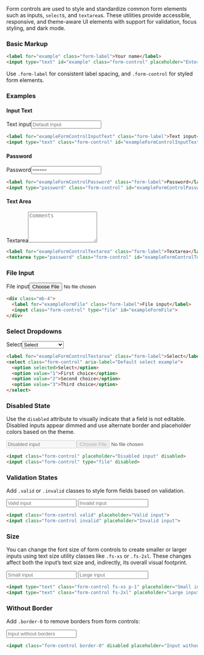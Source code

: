 Form controls are used to style and standardize common form elements such as inputs, `select`s, and `textarea`s. These utilities provide accessible, responsive, and theme-aware UI elements with support for validation, focus styling, and dark mode.

### Basic Markup

```html
<label for="example" class="form-label">Your name</label>
<input type="text" id="example" class="form-control" placeholder="Enter your name">
```

Use `.form-label` for consistent label spacing, and `.form-control` for styled form elements.


### Examples 

#### Input Text

<div class="w-max-md mt-4 card p-3 border dark:border-grey-900 light:border-grey-100"><label for="docExampleFormControlInputText" class="form-label">Text input</label><input type="text" class="form-control" id="docExampleFormControlInputText" placeholder="Default Input"></div>

```html
<label for="exampleFormControlInputText" class="form-label">Text input</label>
<input type="text" class="form-control" id="exampleFormControlInputText" placeholder="Default Input">
```

#### Password

<div class="w-max-md mt-4 card p-3 border dark:border-grey-900 light:border-grey-100"><label for="docExampleFormControlPassword" class="form-label">Password</label><input type="password" class="form-control" id="docExampleFormControlPassword" placeholder="••••••••" autocomplete="off"></div>

```html
<label for="exampleFormControlPassword" class="form-label">Password</label>
<input type="password" class="form-control" id="exampleFormControlPassword" placeholder="••••••••" autocomplete="off">
```

#### Text Area


<div class="w-max-md mt-4 card p-3 border dark:border-grey-900 light:border-grey-100"><label for="exampleFormControlTextarea" class="form-label">Textarea</label><textarea type="password" class="form-control" id="exampleFormControlTextarea" rows="5" placeholder="Comments"></textarea></div>

```html
<label for="exampleFormControlTextarea" class="form-label">Textarea</label>
<textarea type="password" class="form-control" id="exampleFormControlTextarea" rows="5" placeholder="Comments"></textarea>
```


### File Input

<div class="w-max-md mt-4 card p-3 border dark:border-grey-900 light:border-grey-100"><div class="mb-4"><label for="docExampleFormFile" class="form-label">File input</label><input class="form-control" type="file" id="docExampleFormFile"></div></div>

```html
<div class="mb-4">
  <label for="exampleFormFile" class="form-label">File input</label>
  <input class="form-control" type="file" id="exampleFormFile">
</div>
```


### Select Dropdowns

<div class="w-max-md mt-4 card p-3 border dark:border-grey-900 light:border-grey-100"><label for="exampleFormControlTextarea" class="form-label">Select</label><select class="form-control" aria-label="Default select example"><option selected>Select</option><option value="1">First choice</option><option value="2">Second choice</option><option value="3">Third choice</option></select></div>


```html
<label for="exampleFormControlTextarea" class="form-label">Select</label>
<select class="form-control" aria-label="Default select example">
  <option selected>Select</option>
  <option value="1">First choice</option>
  <option value="2">Second choice</option>
  <option value="3">Third choice</option>
</select>
```

### Disabled State

Use the `disabled` attribute to visually indicate that a field is not editable. Disabled inputs appear dimmed and use alternate border and placeholder colors based on the theme.

<div class="w-max-md card p-3 border dark:border-grey-900 light:border-grey-100">
<input class="form-control my-4" disabled placeholder="Disabled input"><input class="form-control" type="file" disabled>
</div>

```html
<input class="form-control" placeholder="Disabled input" disabled>
<input class="form-control" type="file" disabled>
```



### Validation States

Add `.valid` or `.invalid` classes to style form fields based on validation.

<div class="w-max-md mt-4 card p-3 border dark:border-grey-900 light:border-grey-100">
<input class="mb-4 form-control valid" placeholder="Valid input">
<input class="form-control invalid" placeholder="Invalid input">
</div>


```html
<input class="form-control valid" placeholder="Valid input">
<input class="form-control invalid" placeholder="Invalid input">
```

### Size

You can change the font size of form controls to create smaller or larger inputs using text size utility classes like `.fs-xs` or `.fs-2xl`. These changes affect both the input’s text size and, indirectly, its overall visual footprint.

<div class="w-max-md card p-3 border dark:border-grey-900 light:border-grey-100">
<input type="text" class="form-control fs-xs p-1 my-4" placeholder="Small input">
<input type="text" class="form-control fs-2xl" placeholder="Large input">
</div>

```html
<input type="text" class="form-control fs-xs p-1" placeholder="Small input">
<input type="text" class="form-control fs-2xl" placeholder="Large input">
```


### Without Border

Add `.border-0` to remove borders from form controls:

<div class="w-max-md mt-4 card p-3 border dark:border-grey-900 light:border-grey-100">
<input class="form-control border-0" placeholder="Input without borders">
</div>

```html
<input class="form-control border-0" disabled placeholder="Input without borders">
```